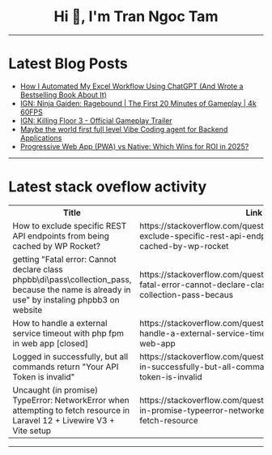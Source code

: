 <h1 align="center">Hi 👋, I'm Tran Ngoc Tam</h1>

---

# Latest Blog Posts 
<!-- BLOG-POST-LIST:START -->
- [How I Automated My Excel Workflow Using ChatGPT &lpar;And Wrote a Bestselling Book About It&rpar;](https://dev.to/jaideepparashar/how-i-automated-my-excel-workflow-using-chatgpt-and-wrote-a-bestselling-book-about-it-cmm)
- [IGN: Ninja Gaiden: Ragebound | The First 20 Minutes of Gameplay | 4k 60FPS](https://dev.to/gg_news/ign-ninja-gaiden-ragebound-the-first-20-minutes-of-gameplay-4k-60fps-451c)
- [IGN: Killing Floor 3 - Official Gameplay Trailer](https://dev.to/gg_news/ign-killing-floor-3-official-gameplay-trailer-582p)
- [Maybe the world first full level Vibe Coding agent for Backend Applications](https://dev.to/samchon/autobe-we-made-ai-friendly-compilers-for-vibe-coding-achieving-100-build-success-open-source-1ji1)
- [Progressive Web App &lpar;PWA&rpar; vs Native: Which Wins for ROI in 2025?](https://dev.to/softosync/progressive-web-app-pwa-vs-native-which-wins-for-roi-in-2025-892)
<!-- BLOG-POST-LIST:END -->

---

# Latest stack oveflow activity
<table>
  <tr><th>Title</th><th>Link</th></tr>
  <!-- STACKOVERFLOW:START --><tr><td>How to exclude specific REST API endpoints from being cached by WP Rocket?</td><td>https://stackoverflow.com/questions/79723066/how-to-exclude-specific-rest-api-endpoints-from-being-cached-by-wp-rocket</td></tr><tr><td>getting &quot;Fatal error: Cannot declare class phpbb\di\pass\collection_pass, because the name is already in use&quot; by instaling phpbb3 on website</td><td>https://stackoverflow.com/questions/79722722/getting-fatal-error-cannot-declare-class-phpbb-di-pass-collection-pass-becaus</td></tr><tr><td>How to handle a external service timeout with php fpm in web app [closed]</td><td>https://stackoverflow.com/questions/79722576/how-to-handle-a-external-service-timeout-with-php-fpm-in-web-app</td></tr><tr><td>Logged in successfully, but all commands return &quot;Your API Token is invalid&quot;</td><td>https://stackoverflow.com/questions/79722535/logged-in-successfully-but-all-commands-return-your-api-token-is-invalid</td></tr><tr><td>Uncaught &lpar;in promise&rpar; TypeError: NetworkError when attempting to fetch resource in Laravel 12 + Livewire V3 + Vite setup</td><td>https://stackoverflow.com/questions/79722462/uncaught-in-promise-typeerror-networkerror-when-attempting-to-fetch-resource</td></tr><!-- STACKOVERFLOW:END -->
</table>

---


